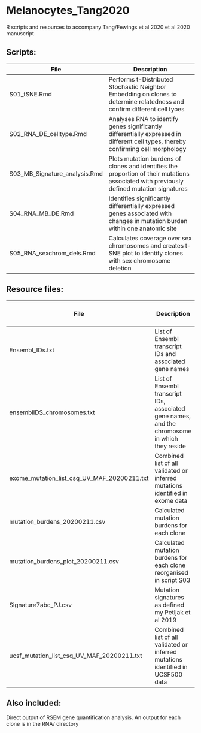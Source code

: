 # Melanocytes_Tang2020
 R scripts and resources to accompany Tang/Fewings et al 2020 et al 2020 manuscript
 
## Scripts:
File | Description
-----|------------
S01_tSNE.Rmd | Performs t-Distributed Stochastic Neighbor Embedding on clones to determine relatedness and confirm different cell tyoes
S02_RNA_DE_celltype.Rmd | Analyses RNA to identify genes significantly differentially expressed in different cell types, thereby confirming cell morphology
S03_MB_Signature_analysis.Rmd | Plots mutation burdens of clones and identifies the proportion of their mutations associated with previously defined mutation signatures
S04_RNA_MB_DE.Rmd | Identifies significantly differentially expressed genes associated with changes in mutation burden within one anatomic site
S05_RNA_sexchrom_dels.Rmd | Calculates coverage over sex chromosomes and creates t-SNE plot to identify clones with sex chromosome deletion

## Resource files:
File | Description | Used in script
-----|------------|---------
Ensembl_IDs.txt | List of Ensembl transcript IDs and associated gene names | S01, S02, S04, S05
ensemblIDS_chromosomes.txt | List of Ensembl transcript IDs, associated gene names, and the chromosome in which they reside | S05
exome_mutation_list_csq_UV_MAF_20200211.txt | Combined list of all validated or inferred mutations identified in exome data | S03
mutation_burdens_20200211.csv | Calculated mutation burdens for each clone | S03
mutation_burdens_plot_20200211.csv | Calculated mutation burdens for each clone reorganised in script S03 | S04
Signature7abc_PJ.csv | Mutation signatures as defined my Petljak et al 2019 | S03
ucsf_mutation_list_csq_UV_MAF_20200211.txt | Combined list of all validated or inferred mutations identified in UCSF500 data | S03

## Also included:

Direct output of RSEM gene quantification analysis.
An output for each clone is in the RNA/ directory
